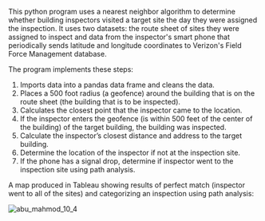 
This python program uses a nearest neighbor algorithm to determine whether building inspectors visited a target site the day they were assigned the inspection. It uses two datasets: the route sheet of sites they were assigned to inspect and data from the inspector's smart phone that periodically sends latitude and longitude coordinates to Verizon's Field Force Management database.

The program implements these steps:
  1. Imports data into a pandas data frame and cleans the data.
  2. Places a 500 foot radius (a geofence) around the building that is on the route sheet (the building that is to be inspected).
  3. Calculates the closest point that the inspector came to the location.
  4. If the inspector enters the geofence (is within 500 feet of the center of the building) of the target building, the building was   inspected.
  5. Calculate the inspector’s closest distance and address to the target building.
  6. Determine the location of the inspector if not at the inspection site.
  7. If the phone has a signal drop, determine if inspector went to the inspection site using path analysis.
  
  
A map produced in Tableau showing results of perfect match (inspector went to all of the sites) and categorizing an inspection using path analysis:
  
![abu_mahmod_10_4](https://user-images.githubusercontent.com/11237613/33667894-273ca51c-da6c-11e7-9cb5-3623229c7fbc.png)

